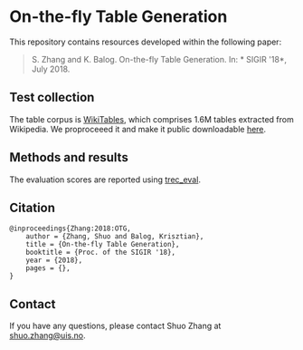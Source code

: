 # On-the-fly Table Generation

This repository contains resources developed within the following paper:

> S. Zhang and K. Balog. On-the-fly Table Generation. In: * SIGIR '18*, July 2018.


## Test collection

The table corpus is [WikiTables](http://websail-fe.cs.northwestern.edu/TabEL/), which comprises 1.6M tables extracted from Wikipedia. We proproceeed it and make it public downloadable [here](http://iai.group/downloads/smart_table/WP_tables.zip).



## Methods and results

The evaluation scores are reported using [trec_eval](https://github.com/usnistgov/trec_eval).


## Citation
```
@inproceedings{Zhang:2018:OTG,
    author = {Zhang, Shuo and Balog, Krisztian},
    title = {On-the-fly Table Generation},
    booktitle = {Proc. of the SIGIR '18},
    year = {2018},
    pages = {},
}
```

## Contact
If you have any questions, please contact Shuo Zhang at shuo.zhang@uis.no.
